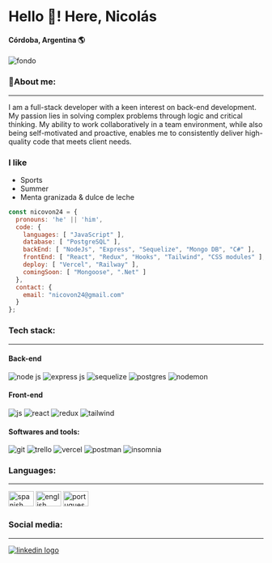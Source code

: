 <body>
  <!--Introduction-->
  <div>
    <h1>Hello 👋! Here, Nicolás</h1>
    <h4>Córdoba, Argentina 🌎</h4>
    <img src="https://res.cloudinary.com/dmnkfkrtt/image/upload/v1681073038/Nicol%C3%A1s_von_m%C3%BChlinen_1_o6pcb1.png" alt="fondo"/>
  </div>

  <!--About me-->
  <div>
    <h3>💫About me:</h3>
    <hr></hr>
    <p>I am a full-stack developer with a keen interest on back-end development. My passion lies in solving complex problems through logic and critical thinking. My ability to work collaboratively in a team environment, while also being self-motivated and proactive, enables me to consistently deliver high-quality code that meets client needs.</p>
    <h3>I like</h3>
    <ul>
      <li>Sports</li>
      <li>Summer</li>
      <li>Menta granizada & dulce de leche</li>
    </ul>
  </div>
  
  ```js
  const nicovon24 = {
    pronouns: 'he' || 'him',
    code: {
      languages: [ "JavaScript" ],
      database: [ "PostgreSQL" ],
      backEnd: [ "NodeJs", "Express", "Sequelize", "Mongo DB", "C#" ],
      frontEnd: [ "React", "Redux", "Hooks", "Tailwind", "CSS modules" ],
      deploy: [ "Vercel", "Railway" ],
      comingSoon: [ "Mongoose", ".Net" ]
    },
    contact: {
      email: "nicovon24@gmail.com"
    }
  };
  ```


   <!--Technologies-->
  <div>
    <h3>Tech stack:</h3>
    <hr></hr>
    <div class="flex flex-wrap">
      <!--Back-end-->
      <div class="flex">
        <h4>Back-end</h4>
        <img src="https://camo.githubusercontent.com/7d7b100e379663ee40a20989e6c61737e6396c1dafc3a7c6d2ada8d4447eb0e4/68747470733a2f2f696d672e736869656c64732e696f2f62616467652f6e6f64652e6a732d3644413535463f7374796c653d666f722d7468652d6261646765266c6f676f3d6e6f64652e6a73266c6f676f436f6c6f723d7768697465" alt="node js"/>
        <img src="https://camo.githubusercontent.com/8286a45a106e1a3c07489f83a38159981d888518a740b59c807ffc1b7b1e2f7b/68747470733a2f2f696d672e736869656c64732e696f2f62616467652f657870726573732e6a732d2532333430346435392e7376673f7374796c653d666f722d7468652d6261646765266c6f676f3d65787072657373266c6f676f436f6c6f723d253233363144414642" alt="express js"/>
        <img src="https://img.shields.io/badge/Sequelize-52B0E7?style=for-the-badge&logo=Sequelize&logoColor=white" alt="sequelize"/>
        <img src="https://camo.githubusercontent.com/29e7fc6c62f61f432d3852fbfa4190ff07f397ca3bde27a8196bcd5beae3ff77/68747470733a2f2f696d672e736869656c64732e696f2f62616467652f706f7374677265732d2532333331363139322e7376673f7374796c653d666f722d7468652d6261646765266c6f676f3d706f737467726573716c266c6f676f436f6c6f723d7768697465" alt="postgres"/>
        <img src="https://img.shields.io/badge/NODEMON-%23323330.svg?style=for-the-badge&logo=nodemon&logoColor=%BBDEAD" alt="nodemon"/>    
  </div>
  
  <!--Front-end-->
  <div class="flex">
        <h4>Front-end</h4>
        <img src="https://img.shields.io/badge/javascript-%23323330.svg?style=for-the-badge&logo=javascript&logoColor=%23F7DF1E&color=black" alt="js"/>
        <img src="https://img.shields.io/badge/react-%2320232a.svg?style=for-the-badge&logo=react&logoColor=%2361DAFB&color=blue" alt="react"/>
        <img src="https://camo.githubusercontent.com/9a7c7ebbabb2096c0ad0cac6f64bc9fe93f4954a3ae3f51d6f3e076ba462aab1/68747470733a2f2f696d672e736869656c64732e696f2f62616467652f72656475782d2532333539336438382e7376673f7374796c653d666f722d7468652d6261646765266c6f676f3d7265647578266c6f676f436f6c6f723d7768697465" alt="redux"/>
        <img src="https://img.shields.io/badge/tailwindcss-%2338B2AC.svg?style=for-the-badge&logo=tailwind-css&logoColor=white" alt="tailwind"/>
      </div>
  </div>
  
  <!--Software and tools-->
  <div class="flex">
        <h4>Softwares and tools:</h4>
        <img src="https://img.shields.io/badge/git-%23F05033.svg?style=for-the-badge&logo=git&logoColor=white" alt="git"/>
        <img src="https://img.shields.io/badge/Trello-%23026AA7.svg?style=for-the-badge&logo=Trello&logoColor=white" alt="trello"/>
        <img src="https://img.shields.io/badge/vercel-%23000000.svg?style=for-the-badge&logo=vercel&logoColor=white" alt="vercel"/>
        <img src="https://img.shields.io/badge/Postman-FF6C37?style=for-the-badge&logo=postman&logoColor=white" alt="postman"/>
        <img src="https://img.shields.io/badge/Insomnia-black?style=for-the-badge&logo=insomnia&logoColor=5849BE" alt="insomnia"/>
      </div>
  </div>
  
   <!--Languages-->
   <div>
    <h3>Languages:</h3>
    <hr></hr>
    <img src="https://upload.wikimedia.org/wikipedia/commons/8/89/Bandera_de_Espa%C3%B1a.svg" width="50" height="30" alt="spanish"/>
    <img src="https://upload.wikimedia.org/wikipedia/commons/thumb/a/a5/Flag_of_the_United_Kingdom_%281-2%29.svg/1200px-Flag_of_the_United_Kingdom_%281-2%29.svg.png" width="50" height="30" alt="english"/>
    <img src="https://www.worldatlas.com/img/flag/pt-flag.jpg" width="50" height="30" alt="portuguese"/>
   </div>
      
  
  <div class="flex">
    <h3>Social media:</h3>
    <hr></hr>
    <a href="https://www.linkedin.com/in/nicolas-von-muhlinen/" target="_blank"><img class="w-10" src="https://img.shields.io/badge/linkedin-%230077B5.svg?style=for-the-badge&logo=linkedin&logoColor=white" alt="linkedin logo"/></a>
  </div>
</body>
